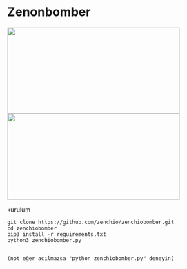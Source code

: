 # Zenonbomber
<img src=https://user-images.githubusercontent.com/51286195/212484738-6abd87d1-d819-429f-845f-9afa83ff1cdb.PNG height="200px" width="400px"/>
<img src=https://user-images.githubusercontent.com/51286195/209442235-7069b8e7-b3f3-4b70-82cb-a86014836be0.png height="200px" width="400px"/>
</h3>

kurulum 

</h3>


```console
git clone https://github.com/zenchio/zenchiobomber.git
cd zenchiobomber
pip3 install -r requirements.txt
python3 zenchiobomber.py 


(not eğer açılmazsa "python zenchiobomber.py" deneyin)
```

